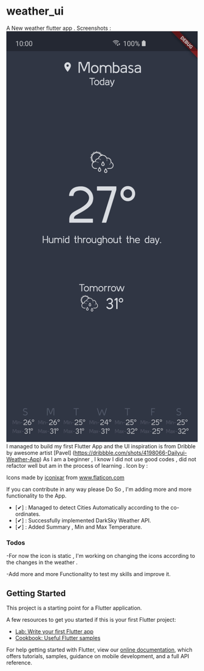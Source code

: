 # weather_ui

A New weather flutter app .
Screenshots :
<img src="screenshot1.jpg" width="720p" height="1080p" />
I managed to build my first Flutter App and the UI inspiration is from Dribble by awesome artist [Pavel] (https://dribbble.com/shots/4198066-Dailyui-Weather-App)
As I am a beginner , I know I did not use good codes , did not refactor well but am in the process of learning .
Icon by  : <div>Icons made by <a href="https://www.flaticon.com/authors/iconixar" title="iconixar">iconixar</a> from <a href="https://www.flaticon.com/" title="Flaticon">www.flaticon.com</a></div>

If you can contribute in any way please Do So , I'm adding more and more functionality to the App.

- [✔] : Managed to detect Cities Automatically according to the co-ordinates.
- [✔] : Successfully implemented DarkSky Weather API.
- [✔] : Added Summary , Min and Max Temperature.


### Todos
-For now the icon is static , I'm working on changing the icons according to the changes in the weather .

-Add more and more Functionality to test my skills and improve it.

## Getting Started

This project is a starting point for a Flutter application.

A few resources to get you started if this is your first Flutter project:

- [Lab: Write your first Flutter app](https://flutter.dev/docs/get-started/codelab)
- [Cookbook: Useful Flutter samples](https://flutter.dev/docs/cookbook)

For help getting started with Flutter, view our
[online documentation](https://flutter.dev/docs), which offers tutorials,
samples, guidance on mobile development, and a full API reference.
